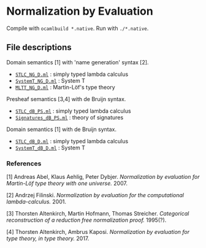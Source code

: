 # Normalization by Evaluation

Compile with `ocamlbuild *.native`.
Run with `./*.native`.

## File descriptions
Domain semantics [1] with 'name generation' syntax [2].
* [`STLC_NG_D.ml`](./STLC_NG_D.ml) : simply typed lambda calculus
* [`SystemT_NG_D.ml`](./SystemT_NG_D.ml) : System T
* [`MLTT_NG_D.ml`](./MLTT_NG_D.ml) : Martin-Löf's type theory

Presheaf semantics [3,4] with de Bruijn syntax.
* [`STLC_dB_PS.ml`](./STLC_dB_PS.ml) : simply typed lambda calculus
* [`Signatures_dB_PS.ml`](./Signatures_dB_PS.ml) : theory of signatures

Domain semantics [1] with de Bruijn syntax.
* [`STLC_dB_D.ml`](./STLC_dB_D.ml) : simply typed lambda calculus
* [`SystemT_dB_D.ml`](./SystemT_dB_D.ml) : System T

### References
[1] Andreas Abel, Klaus Aehlig, Peter Dybjer. *Normalization by evaluation for Martin-Löf type theory with one universe.* 2007.

[2] Andrzej Filinski. *Normalization by evaluation for the computational lambda-calculus.* 2001.

[3] Thorsten Altenkirch, Martin Hofmann, Thomas Streicher. *Categorical reconstruction of a reduction free normalization proof.* 1995(?).

[4] Thorsten Altenkirch, Ambrus Kaposi. *Normalization by evaluation for type theory, in type theory.* 2017.
